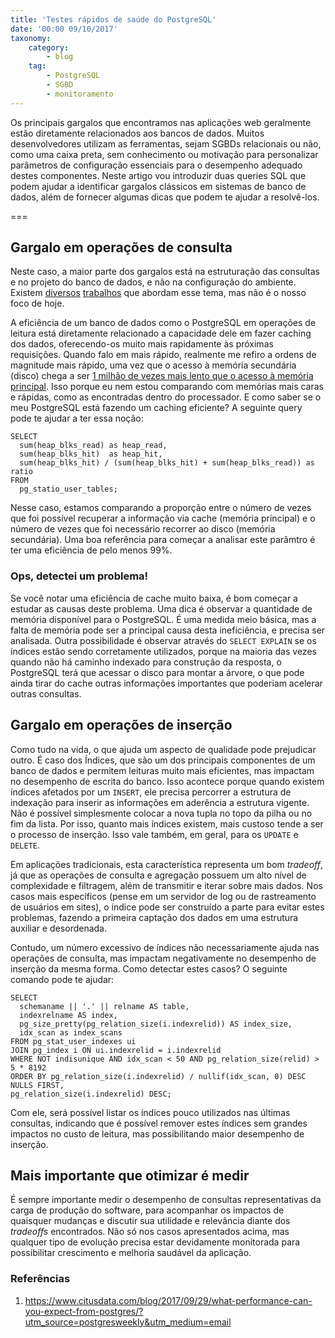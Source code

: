 ```yaml
---
title: 'Testes rápidos de saúde do PostgreSQL'
date: '00:00 09/10/2017'
taxonomy:
    category:
        - blog
    tag:
        - PostgreSQL
        - SGBD
        - monitoramento
---
```


Os principais gargalos que encontramos nas aplicações web geralmente estão diretamente relacionados aos bancos de dados. Muitos desenvolvedores utilizam as ferramentas, sejam SGBDs relacionais ou não, como uma caixa preta, sem conhecimento ou motivação para personalizar parâmetros de configuração essenciais para o desempenho adequado destes componentes. Neste artigo vou introduzir duas queries SQL que podem ajudar a identificar gargalos clássicos em sistemas de banco de dados, além de fornecer algumas dicas que podem te ajudar a resolvê-los.

===

## Gargalo em operações de consulta

Neste caso, a maior parte dos gargalos está na estruturação das consultas e no projeto do banco de dados, e não na configuração do ambiente. Existem [diversos](https://www.sqlshack.com/sql-query-performance-tuning-tips-non-production-environments/) [trabalhos](https://dzone.com/articles/6-simple-performance-tips-sql) que abordam esse tema, mas não é o nosso foco de hoje.

A eficiência de um banco de dados como o PostgreSQL em operações de leitura está diretamente relacionado a capacidade dele em fazer caching dos dados, oferecendo-os muito mais rapidamente às próximas requisições. Quando falo em mais rápido, realmente me refiro a ordens de magnitude mais rápido, uma vez que o acesso à memória secundária (disco) chega a ser [1 milhão de vezes mais lento que o acesso à memória principal](https://computing.llnl.gov/tutorials/parallel_comp/). Isso porque eu nem estou comparando com memórias mais caras e rápidas, como as encontradas dentro do processador. E como saber se o meu PostgreSQL está fazendo um caching eficiente? A seguinte query pode te ajudar a ter essa noção:


```
SELECT
  sum(heap_blks_read) as heap_read,
  sum(heap_blks_hit)  as heap_hit,
  sum(heap_blks_hit) / (sum(heap_blks_hit) + sum(heap_blks_read)) as ratio
FROM
  pg_statio_user_tables;
```

Nesse caso, estamos comparando a proporção entre o número de vezes que foi possível recuperar a informação via cache (memória principal) e o número de vezes que foi necessário recorrer ao disco (memória secundária). Uma boa referência para começar a analisar este parâmtro é ter uma eficiência de pelo menos 99%.

### Ops, detectei um problema!

Se você notar uma eficiência de cache muito baixa, é bom começar a estudar as causas deste problema. Uma dica é observar a quantidade de memória disponível para o PostgreSQL. É uma medida meio básica, mas a falta de memória pode ser a principal causa desta ineficiência, e precisa ser analisada. Outra possibilidade é observar através do `SELECT EXPLAIN` se os índices estão sendo corretamente utilizados, porque na maioria das vezes quando não há caminho indexado para construção da resposta, o PostgreSQL terá que acessar o disco para montar a árvore, o que pode ainda tirar do cache outras informações importantes que poderiam acelerar outras consultas.

## Gargalo em operações de inserção

Como tudo na vida, o que ajuda um aspecto de qualidade pode prejudicar outro. É caso dos Índices, que são um dos principais componentes de um banco de dados e permitem leituras muito mais eficientes, mas impactam no desempenho de escrita do banco. Isso acontece porque quando existem índices afetados por um `INSERT`, ele precisa percorrer a estrutura de indexação para inserir as informações em aderência a estrutura vigente. Não é possível simplesmente colocar a nova tupla no topo da pilha ou no fim da lista. Por isso, quanto mais índices existem, mais custoso tende a ser o processo de inserção. Isso vale também, em geral, para os `UPDATE` e `DELETE`.


Em aplicações tradicionais, esta característica representa um bom _tradeoff_, já que as operações de consulta e agregação possuem um alto nível de complexidade e filtragem, além de transmitir e iterar sobre mais dados. Nos casos mais específicos (pense em um servidor de log ou de rastreamento de usuários em sites), o índice pode ser construído a parte para evitar estes problemas, fazendo a primeira captação dos dados em uma estrutura auxiliar e desordenada.

Contudo, um número excessivo de índices não necessariamente ajuda nas operações de consulta, mas impactam negativamente no desempenho de inserção da mesma forma. Como detectar estes casos? O seguinte comando pode te ajudar:

```
SELECT
  schemaname || '.' || relname AS table,
  indexrelname AS index,
  pg_size_pretty(pg_relation_size(i.indexrelid)) AS index_size,
  idx_scan as index_scans
FROM pg_stat_user_indexes ui
JOIN pg_index i ON ui.indexrelid = i.indexrelid
WHERE NOT indisunique AND idx_scan < 50 AND pg_relation_size(relid) > 5 * 8192
ORDER BY pg_relation_size(i.indexrelid) / nullif(idx_scan, 0) DESC NULLS FIRST,
pg_relation_size(i.indexrelid) DESC;

```

Com ele, será possível listar os índices pouco utilizados nas últimas consultas, indicando que é possível remover estes índices sem grandes impactos no custo de leitura, mas possibilitando maior desempenho de inserção.

## Mais importante que otimizar é medir

É sempre importante medir o desempenho de consultas representativas da carga de produção do software, para acompanhar os impactos de quaisquer mudanças e discutir sua utilidade e relevância diante dos _tradeoffs_ encontrados. Não só nos casos apresentados acima, mas qualquer tipo de evolução precisa estar devidamente monitorada para possibilitar crescimento e melhoria saudável da aplicação.

### Referências

1. https://www.citusdata.com/blog/2017/09/29/what-performance-can-you-expect-from-postgres/?utm_source=postgresweekly&utm_medium=email
